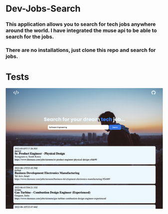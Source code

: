 # Dev-Jobs-Search
### This application allows you to search for tech jobs anywhere around the world. I have integrated the muse api to be able to search for the jobs.
### There are no installations, just clone this repo and search for jobs.

# Tests
![My Image](./images/image-1.png)
